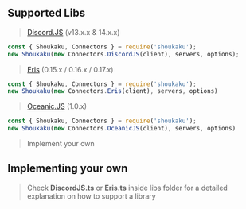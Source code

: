 ## Supported Libs

> [Discord.JS](https://discord.js.org/#/) (v13.x.x & 14.x.x)

```js
const { Shoukaku, Connectors } = require('shoukaku');
new Shoukaku(new Connectors.DiscordJS(client), servers, options);
```

> [Eris](https://abal.moe/Eris/) (0.15.x / 0.16.x / 0.17.x)

```js
const { Shoukaku, Connectors } = require('shoukaku');
new Shoukaku(new Connectors.Eris(client), servers, options)
```

> [Oceanic.JS](https://oceanic.ws/) (1.0.x)

```js
const { Shoukaku, Connectors } = require('shoukaku');
new Shoukaku(new Connectors.OceanicJS(client), servers, options)
```

> Implement your own 

## Implementing your own

> Check **DiscordJS.ts** or **Eris.ts** inside libs folder for a detailed explanation on how to support a library